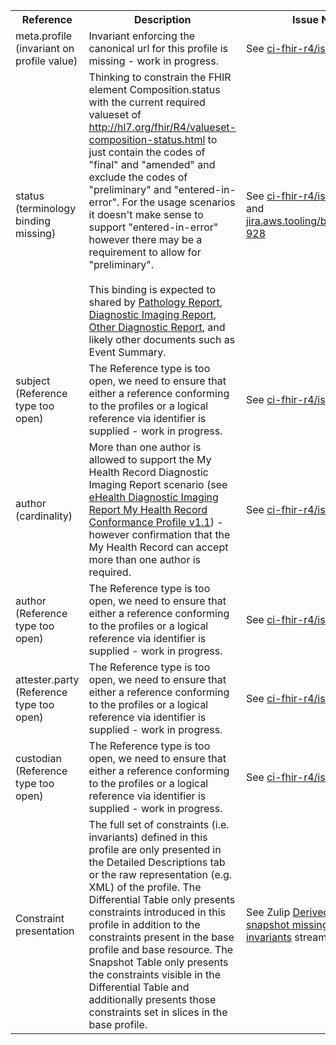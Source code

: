 <table class="list" width="100%">
<tbody>
  <tr>
    <th>Reference</th>
    <th>Description</th>
    <th>Issue No.</th>
  </tr>
  <tr>
      <td>meta.profile (invariant on profile value)</td>
      <td>Invariant enforcing the canonical url for this profile is missing - work in progress.</td>
      <td>See <a href="https://github.com/AuDigitalHealth/ci-fhir-r4/issues/41">ci-fhir-r4/issues/41</a></td>
  </tr>
  <tr>
      <td>status (terminology binding missing)</td>
      <td>Thinking to constrain the FHIR element Composition.status with the current required valueset of <a href="http://hl7.org/fhir/R4/valueset-composition-status.html">http://hl7.org/fhir/R4/valueset-composition-status.html</a> to just contain the codes of "final" and "amended" and exclude the codes of "preliminary" and "entered-in-error". For the usage scenarios it doesn't make sense to support "entered-in-error" however there may be a requirement to allow for "preliminary".<br/><br/>
	  This binding is expected to shared by <a href="StructureDefinition-composition-pathreport-1.html">Pathology Report</a>, <a href="StructureDefinition-composition-imagreport-1.html">Diagnostic Imaging Report</a>, <a href="StructureDefinition-composition-otherdiagreport-1.html">Other Diagnostic Report</a>, and likely other documents such as Event Summary.</td>
      <td>See <a href="https://github.com/AuDigitalHealth/ci-fhir-r4/issues/41">ci-fhir-r4/issues/41</a>, and <a href="https://jira.aws.tooling/browse/FTR-928">jira.aws.tooling/browse/FTR-928</a></td>
  </tr>
  <tr>
      <td>subject (Reference type too open)</td>
      <td>The Reference type is too open, we need to ensure that either a reference conforming to the profiles or a logical reference via identifier is supplied - work in progress.</td>
      <td>See <a href="https://github.com/AuDigitalHealth/ci-fhir-r4/issues/41">ci-fhir-r4/issues/41</a></td>
  </tr>
  <tr>
      <td>author (cardinality)</td>
      <td>More than one author is allowed to support the My Health Record Diagnostic Imaging Report scenario (see <a href="https://developer.digitalhealth.gov.au/specifications/clinical-documents/ep-2560-2017/nehta-2215-2016">eHealth Diagnostic Imaging Report My Health Record Conformance Profile v1.1</a>) - however confirmation that the My Health Record can accept more than one author is required.</td>
      <td>See <a href="https://github.com/AuDigitalHealth/ci-fhir-r4/issues/22">ci-fhir-r4/issues/22</a></td>
  </tr>
  <tr>
      <td>author (Reference type too open)</td>
      <td>The Reference type is too open, we need to ensure that either a reference conforming to the profiles or a logical reference via identifier is supplied - work in progress.</td>
      <td>See <a href="https://github.com/AuDigitalHealth/ci-fhir-r4/issues/41">ci-fhir-r4/issues/41</a></td>
  </tr>
  <tr>
      <td>attester.party (Reference type too open)</td>
      <td>The Reference type is too open, we need to ensure that either a reference conforming to the profiles or a logical reference via identifier is supplied - work in progress.</td>
      <td>See <a href="https://github.com/AuDigitalHealth/ci-fhir-r4/issues/41">ci-fhir-r4/issues/41</a></td>
  </tr>
  <tr>
      <td>custodian (Reference type too open)</td>
      <td>The Reference type is too open, we need to ensure that either a reference conforming to the profiles or a logical reference via identifier is supplied - work in progress.</td>
      <td>See <a href="https://github.com/AuDigitalHealth/ci-fhir-r4/issues/41">ci-fhir-r4/issues/41</a></td>
  </tr>
  <tr>
      <td>Constraint presentation</td>
      <td>The full set of constraints (i.e. invariants) defined in this profile are only presented in the Detailed Descriptions tab or the raw representation (e.g. XML) of the profile. The Differential Table only presents constraints introduced in this profile in addition to the constraints present in the base profile and base resource. The Snapshot Table only presents the constraints visible in the Differential Table and additionally presents those constraints set in slices in the base profile.</td>
      <td>See Zulip <a href="https://chat.fhir.org/#narrow/stream/179252-IG-creation/topic/Derived.20profile.20snapshot.20missing.20upstream.20invariants">Derived profile snapshot missing upstream invariants</a> stream</td>
  </tr>
 </tbody>
</table>
